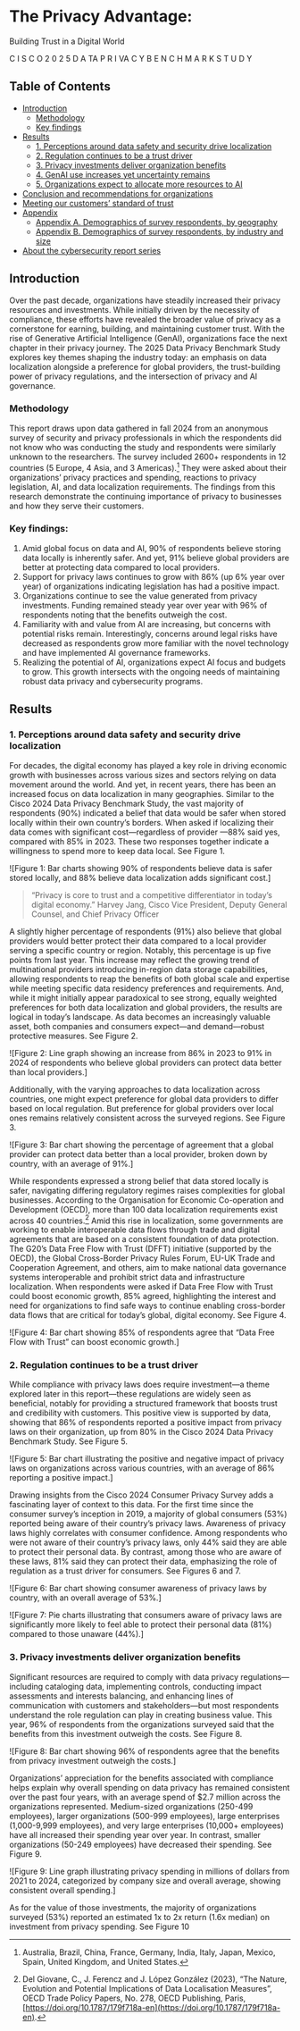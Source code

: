 # The Privacy Advantage:
Building Trust in a Digital World

C I S C O 2 0 2 5 D A TA P R I VA C Y B E N C H M A R K S T U D Y

## Table of Contents
- [Introduction](#introduction)
  - [Methodology](#methodology)
  - [Key findings](#key-findings)
- [Results](#results)
  - [1. Perceptions around data safety and security drive localization](#1-perceptions-around-data-safety-and-security-drive-localization)
  - [2. Regulation continues to be a trust driver](#2-regulation-continues-to-be-a-trust-driver)
  - [3. Privacy investments deliver organization benefits](#3-privacy-investments-deliver-organization-benefits)
  - [4. GenAI use increases yet uncertainty remains](#4-genai-use-increases-yet-uncertainty-remains)
  - [5. Organizations expect to allocate more resources to AI](#5-organizations-expect-to-allocate-more-resources-to-ai)
- [Conclusion and recommendations for organizations](#conclusion-and-recommendations-for-organizations)
- [Meeting our customers’ standard of trust](#meeting-our-customers-standard-of-trust)
- [Appendix](#appendix)
  - [Appendix A. Demographics of survey respondents, by geography](#appendix-a-demographics-of-survey-respondents-by-geography)
  - [Appendix B. Demographics of survey respondents, by industry and size](#appendix-b-demographics-of-survey-respondents-by-industry-and-size)
- [About the cybersecurity report series](#about-the-cybersecurity-report-series)

## Introduction
Over the past decade, organizations have steadily increased their privacy resources and investments. While initially driven by the necessity of compliance, these efforts have revealed the broader value of privacy as a cornerstone for earning, building, and maintaining customer trust. With the rise of Generative Artificial Intelligence (GenAI), organizations face the next chapter in their privacy journey. The 2025 Data Privacy Benchmark Study explores key themes shaping the industry today: an emphasis on data localization alongside a preference for global providers, the trust-building power of privacy regulations, and the intersection of privacy and AI governance.

### Methodology
This report draws upon data gathered in fall 2024 from an anonymous survey of security and privacy professionals in which the respondents did not know who was conducting the study and respondents were similarly unknown to the researchers. The survey included 2600+ respondents in 12 countries (5 Europe, 4 Asia, and 3 Americas).[^1] They were asked about their organizations’ privacy practices and spending, reactions to privacy legislation, AI, and data localization requirements. The findings from this research demonstrate the continuing importance of privacy to businesses and how they serve their customers.

### Key findings:
1.  Amid global focus on data and AI, 90% of respondents believe storing data locally is inherently safer. And yet, 91% believe global providers are better at protecting data compared to local providers.
2.  Support for privacy laws continues to grow with 86% (up 6% year over year) of organizations indicating legislation has had a positive impact.
3.  Organizations continue to see the value generated from privacy investments. Funding remained steady year over year with 96% of respondents noting that the benefits outweigh the cost.
4.  Familiarity with and value from AI are increasing, but concerns with potential risks remain. Interestingly, concerns around legal risks have decreased as respondents grow more familiar with the novel technology and have implemented AI governance frameworks.
5.  Realizing the potential of AI, organizations expect AI focus and budgets to grow. This growth intersects with the ongoing needs of maintaining robust data privacy and cybersecurity programs.

[^1]: Australia, Brazil, China, France, Germany, India, Italy, Japan, Mexico, Spain, United Kingdom, and United States.

## Results

### 1. Perceptions around data safety and security drive localization
For decades, the digital economy has played a key role in driving economic growth with businesses across various sizes and sectors relying on data movement around the world. And yet, in recent years, there has been an increased focus on data localization in many geographies. Similar to the Cisco 2024 Data Privacy Benchmark Study, the vast majority of respondents (90%) indicated a belief that data would be safer when stored locally within their own country’s borders. When asked if localizing their data comes with significant cost—regardless of provider —88% said yes, compared with 85% in 2023. These two responses together indicate a willingness to spend more to keep data local. See Figure 1.

![Figure 1: Bar charts showing 90% of respondents believe data is safer stored locally, and 88% believe data localization adds significant cost.]

> “Privacy is core to trust and a competitive differentiator in today’s digital economy.”
> Harvey Jang, Cisco Vice President, Deputy General Counsel, and Chief Privacy Officer

A slightly higher percentage of respondents (91%) also believe that global providers would better protect their data compared to a local provider serving a specific country or region. Notably, this percentage is up five points from last year. This increase may reflect the growing trend of multinational providers introducing in-region data storage capabilities, allowing respondents to reap the benefits of both global scale and expertise while meeting specific data residency preferences and requirements. And, while it might initially appear paradoxical to see strong, equally weighted preferences for both data localization and global providers, the results are logical in today’s landscape. As data becomes an increasingly valuable asset, both companies and consumers expect—and demand—robust protective measures. See Figure 2.

![Figure 2: Line graph showing an increase from 86% in 2023 to 91% in 2024 of respondents who believe global providers can protect data better than local providers.]

Additionally, with the varying approaches to data localization across countries, one might expect preference for global data providers to differ based on local regulation. But preference for global providers over local ones remains relatively consistent across the surveyed regions. See Figure 3.

![Figure 3: Bar chart showing the percentage of agreement that a global provider can protect data better than a local provider, broken down by country, with an average of 91%.]

While respondents expressed a strong belief that data stored locally is safer, navigating differing regulatory regimes raises complexities for global businesses. According to the Organisation for Economic Co-operation and Development (OECD), more than 100 data localization requirements exist across 40 countries.[^2] Amid this rise in localization, some governments are working to enable interoperable data flows through trade and digital agreements that are based on a consistent foundation of data protection. The G20’s Data Free Flow with Trust (DFFT) initiative (supported by the OECD), the Global Cross-Border Privacy Rules Forum, EU-UK Trade and Cooperation Agreement, and others, aim to make national data governance systems interoperable and prohibit strict data and infrastructure localization. When respondents were asked if Data Free Flow with Trust could boost economic growth, 85% agreed, highlighting the interest and need for organizations to find safe ways to continue enabling cross-border data flows that are critical for today’s global, digital economy. See Figure 4.

![Figure 4: Bar chart showing 85% of respondents agree that “Data Free Flow with Trust” can boost economic growth.]

[^2]: Del Giovane, C., J. Ferencz and J. López González (2023), “The Nature, Evolution and Potential Implications of Data Localisation Measures”, OECD Trade Policy Papers, No. 278, OECD Publishing, Paris, [https://doi.org/10.1787/179f718a-en](https://doi.org/10.1787/179f718a-en).

### 2. Regulation continues to be a trust driver
While compliance with privacy laws does require investment—a theme explored later in this report—these regulations are widely seen as beneficial, notably for providing a structured framework that boosts trust and credibility with customers. This positive view is supported by data, showing that 86% of respondents reported a positive impact from privacy laws on their organization, up from 80% in the Cisco 2024 Data Privacy Benchmark Study. See Figure 5.

![Figure 5: Bar chart illustrating the positive and negative impact of privacy laws on organizations across various countries, with an average of 86% reporting a positive impact.]

Drawing insights from the Cisco 2024 Consumer Privacy Survey adds a fascinating layer of context to this data. For the first time since the consumer survey’s inception in 2019, a majority of global consumers (53%) reported being aware of their country’s privacy laws. Awareness of privacy laws highly correlates with consumer confidence. Among respondents who were not aware of their country’s privacy laws, only 44% said they are able to protect their personal data. By contrast, among those who are aware of these laws, 81% said they can protect their data, emphasizing the role of regulation as a trust driver for consumers. See Figures 6 and 7.

![Figure 6: Bar chart showing consumer awareness of privacy laws by country, with an overall average of 53%.]

![Figure 7: Pie charts illustrating that consumers aware of privacy laws are significantly more likely to feel able to protect their personal data (81%) compared to those unaware (44%).]

### 3. Privacy investments deliver organization benefits
Significant resources are required to comply with data privacy regulations—including cataloging data, implementing controls, conducting impact assessments and interests balancing, and enhancing lines of communication with customers and stakeholders—but most respondents understand the role regulation can play in creating business value. This year, 96% of respondents from the organizations surveyed said that the benefits from this investment outweigh the costs. See Figure 8.

![Figure 8: Bar chart showing 96% of respondents agree that the benefits from privacy investment outweigh the costs.]

Organizations’ appreciation for the benefits associated with compliance helps explain why overall spending on data privacy has remained consistent over the past four years, with an average spend of $2.7 million across the organizations represented. Medium-sized organizations (250-499 employees), larger organizations (500-999 employees), large enterprises (1,000-9,999 employees), and very large enterprises (10,000+ employees) have all increased their spending year over year. In contrast, smaller organizations (50-249 employees) have decreased their spending. See Figure 9.

![Figure 9: Line graph illustrating privacy spending in millions of dollars from 2021 to 2024, categorized by company size and overall average, showing consistent overall spending.]

As for the value of those investments, the majority of organizations surveyed (53%) reported an estimated 1x to 2x return (1.6x median) on investment from privacy spending. See Figure 10